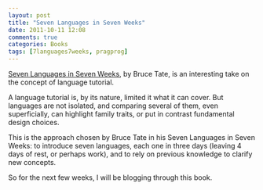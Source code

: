 ```yaml
---
layout: post
title: "Seven Languages in Seven Weeks"
date: 2011-10-11 12:08
comments: true
categories: Books
tags: [7languages7weeks, pragprog]
---
```

[Seven Languages in Seven Weeks](http://pragprog.com/book/btlang/seven-languages-in-seven-weeks), by Bruce Tate, is an interesting take on the concept of language tutorial.
<!--more-->
A language tutorial is, by its nature, limited it what it can cover. But languages are not isolated, and comparing several of them, even superficially, can highlight family traits, or put in contrast fundamental design choices.

This is the approach chosen by Bruce Tate in his Seven Languages in Seven Weeks: to introduce seven languages, each one in three days (leaving 4 days of rest, or perhaps work), and to rely on previous knowledge to clarify new concepts.

So for the next few weeks, I will be blogging through this book.
